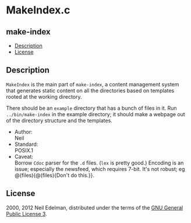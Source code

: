 # MakeIndex\.c #

## make\-index ##

 * [Description](#user-content-preamble)
 * [License](#user-content-license)

## <a id = "user-content-preamble" name = "user-content-preamble">Description</a> ##

`MakeIndex` is the main part of `make-index`, a content management system that generates static content on all the directories based on templates rooted at the working directory\.

There should be an `example` directory that has a bunch of files in it\. Run `../bin/make-index` in the example directory; it should make a webpage out of the directory structure and the templates\.



 * Author:  
   Neil
 * Standard:  
   POSIX\.1
 * Caveat:  
   Borrow `Cdoc` parser for the `.d` files\. \(`lex` is pretty good\.\) Encoding is an issue; especially the newsfeed, which requires 7\-bit\. It's not robust; eg @\(files\)\{@\(files\)\{Don't do this\.\}\}\.


## <a id = "user-content-license" name = "user-content-license">License</a> ##

2000, 2012 Neil Edelman, distributed under the terms of the [GNU General Public License 3](https://opensource.org/licenses/GPL-3.0)\.



